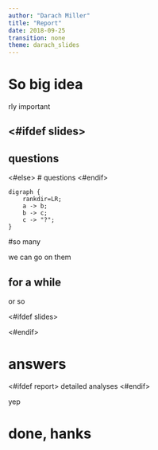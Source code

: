 ```yaml
---
author: "Darach Miller"
title: "Report"
date: 2018-09-25
transition: none
theme: darach_slides
---
```


# So big idea

rly important

<#ifdef slides>
---
<section><h1>questions</h1>
<#else>
# questions
<#endif> 

```graphviz
digraph {
    rankdir=LR;
    a -> b;
    b -> c;
    c -> "?";
}
```

#so many

we can go on them

# for a while

or so

<#ifdef slides></section><#endif>

# answers

<#ifdef report>
detailed analyses
<#endif>

yep

# done, hanks

